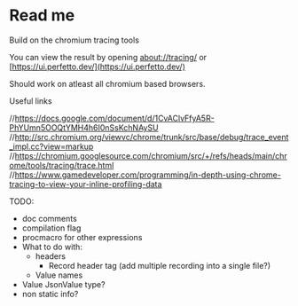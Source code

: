 # Read me

Build on the chromium tracing tools

You can view the result by opening
[about://tracing/](about://tracing/) or [https://ui.perfetto.dev/](https://ui.perfetto.dev/)

Should work on atleast all chromium based browsers.

Useful links

//https://docs.google.com/document/d/1CvAClvFfyA5R-PhYUmn5OOQtYMH4h6I0nSsKchNAySU
//http://src.chromium.org/viewvc/chrome/trunk/src/base/debug/trace_event_impl.cc?view=markup
//https://chromium.googlesource.com/chromium/src/+/refs/heads/main/chrome/tools/tracing/trace.html
//https://www.gamedeveloper.com/programming/in-depth-using-chrome-tracing-to-view-your-inline-profiling-data


TODO:
- doc comments
- compilation flag
- procmacro for other expressions
- What to do with:
    - headers
        - Record header tag (add multiple recording into a single file?)
    - Value names
- Value JsonValue type?
- non static info?
